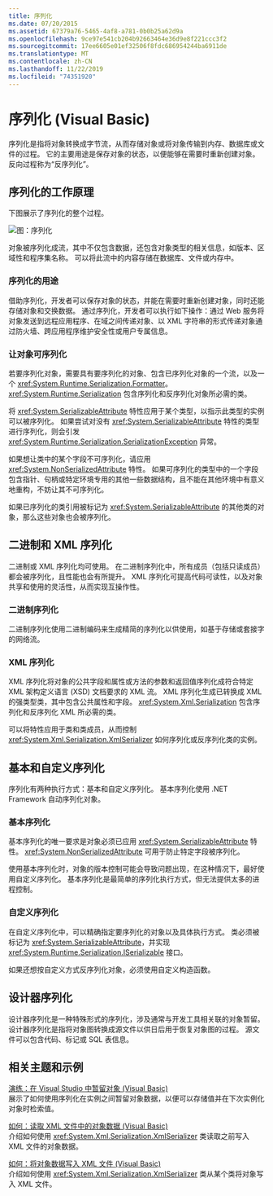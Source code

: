 ```yaml
---
title: 序列化
ms.date: 07/20/2015
ms.assetid: 67379a76-5465-4af8-a781-0b0b25a62d9a
ms.openlocfilehash: 9ce97e541cb204b92663464e36d9e8f221ccc3f2
ms.sourcegitcommit: 17ee6605e01ef32506f8fdc686954244ba6911de
ms.translationtype: MT
ms.contentlocale: zh-CN
ms.lasthandoff: 11/22/2019
ms.locfileid: "74351920"
---
```

# <a name="serialization-visual-basic"></a>序列化 (Visual Basic)
序列化是指将对象转换成字节流，从而存储对象或将对象传输到内存、数据库或文件的过程。 它的主要用途是保存对象的状态，以便能够在需要时重新创建对象。 反向过程称为“反序列化”。  
  
## <a name="how-serialization-works"></a>序列化的工作原理  
 下图展示了序列化的整个过程。  
  
![图：序列化](./media/index/serialization-process.gif)
  
 对象被序列化成流，其中不仅包含数据，还包含对象类型的相关信息，如版本、区域性和程序集名称。 可以将此流中的内容存储在数据库、文件或内存中。  
  
### <a name="uses-for-serialization"></a>序列化的用途  
 借助序列化，开发者可以保存对象的状态，并能在需要时重新创建对象，同时还能存储对象和交换数据。 通过序列化，开发者可以执行如下操作：通过 Web 服务将对象发送到远程应用程序、在域之间传递对象、以 XML 字符串的形式传递对象通过防火墙、跨应用程序维护安全性或用户专属信息。  
  
### <a name="making-an-object-serializable"></a>让对象可序列化  
 若要序列化对象，需要具有要序列化的对象、包含已序列化对象的一个流，以及一个 <xref:System.Runtime.Serialization.Formatter>。 <xref:System.Runtime.Serialization> 包含序列化和反序列化对象所必需的类。  
  
 将 <xref:System.SerializableAttribute> 特性应用于某个类型，以指示此类型的实例可以被序列化。 如果尝试对没有 <xref:System.SerializableAttribute> 特性的类型进行序列化，则会引发 <xref:System.Runtime.Serialization.SerializationException> 异常。  
  
 如果想让类中的某个字段不可序列化，请应用 <xref:System.NonSerializedAttribute> 特性。 如果可序列化的类型中的一个字段包含指针、句柄或特定环境专用的其他一些数据结构，且不能在其他环境中有意义地重构，不妨让其不可序列化。  
  
 如果已序列化的类引用被标记为 <xref:System.SerializableAttribute> 的其他类的对象，那么这些对象也会被序列化。  
  
## <a name="binary-and-xml-serialization"></a>二进制和 XML 序列化  
 二进制或 XML 序列化均可使用。 在二进制序列化中，所有成员（包括只读成员）都会被序列化，且性能也会有所提升。 XML 序列化可提高代码可读性，以及对象共享和使用的灵活性，从而实现互操作性。  
  
### <a name="binary-serialization"></a>二进制序列化  
 二进制序列化使用二进制编码来生成精简的序列化以供使用，如基于存储或套接字的网络流。  
  
### <a name="xml-serialization"></a>XML 序列化  
 XML 序列化将对象的公共字段和属性或方法的参数和返回值序列化成符合特定 XML 架构定义语言 (XSD) 文档要求的 XML 流。 XML 序列化生成已转换成 XML 的强类型类，其中包含公共属性和字段。 <xref:System.Xml.Serialization> 包含序列化和反序列化 XML 所必需的类。  
  
 可以将特性应用于类和类成员，从而控制 <xref:System.Xml.Serialization.XmlSerializer> 如何序列化或反序列化类的实例。  
  
## <a name="basic-and-custom-serialization"></a>基本和自定义序列化  
 序列化有两种执行方式：基本和自定义序列化。 基本序列化使用 .NET Framework 自动序列化对象。  
  
### <a name="basic-serialization"></a>基本序列化  
 基本序列化的唯一要求是对象必须已应用 <xref:System.SerializableAttribute> 特性。 <xref:System.NonSerializedAttribute> 可用于防止特定字段被序列化。  
  
 使用基本序列化时，对象的版本控制可能会导致问题出现，在这种情况下，最好使用自定义序列化。 基本序列化是最简单的序列化执行方式，但无法提供太多的进程控制。  
  
### <a name="custom-serialization"></a>自定义序列化  
 在自定义序列化中，可以精确指定要序列化的对象以及具体执行方式。 类必须被标记为 <xref:System.SerializableAttribute>，并实现 <xref:System.Runtime.Serialization.ISerializable> 接口。  
  
 如果还想按自定义方式反序列化对象，必须使用自定义构造函数。  
  
## <a name="designer-serialization"></a>设计器序列化  
 设计器序列化是一种特殊形式的序列化，涉及通常与开发工具相关联的对象暂留。 设计器序列化是指将对象图转换成源文件以供日后用于恢复对象图的过程。 源文件可以包含代码、标记或 SQL 表信息。  
  
## <a name="BKMK_RelatedTopics"></a>相关主题和示例  
 [演练：在 Visual Studio 中暂留对象 (Visual Basic)](../../../../visual-basic/programming-guide/concepts/serialization/walkthrough-persisting-an-object-in-visual-studio.md)  
 展示了如何使用序列化在实例之间暂留对象数据，以便可以存储值并在下次实例化对象时检索值。  
  
 [如何：读取 XML 文件中的对象数据 (Visual Basic)](../../../../visual-basic/programming-guide/concepts/serialization/how-to-read-object-data-from-an-xml-file.md)  
 介绍如何使用 <xref:System.Xml.Serialization.XmlSerializer> 类读取之前写入 XML 文件的对象数据。  
  
 [如何：将对象数据写入 XML 文件 (Visual Basic)](../../../../visual-basic/programming-guide/concepts/serialization/how-to-write-object-data-to-an-xml-file.md)  
 介绍如何使用 <xref:System.Xml.Serialization.XmlSerializer> 类从某个类将对象写入 XML 文件。
